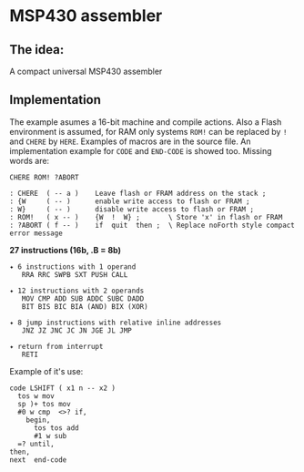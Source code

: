 # MSP430 assembler

## The idea:
A compact universal MSP430 assembler

## Implementation
The example asumes a 16-bit machine and compile actions.
Also a Flash environment is assumed, for RAM only systems `ROM!` can be replaced by `!` and `CHERE` by `HERE`.
Examples of macros are in the source file. An implementation example for `CODE` and `END-CODE` is showed too.
Missing words are:  
```
CHERE ROM! ?ABORT

: CHERE  ( -- a )    Leave flash or FRAM address on the stack ; 
: {W     ( -- )      enable write access to flash or FRAM ;
: W}     ( -- )      disable write access to flash or FRAM ;
: ROM!   ( x -- )    {W  !  W} ;       \ Store 'x' in flash or FRAM
: ?ABORT ( f -- )    if  quit  then ;  \ Replace noForth style compact error message

``` 


**27 instructions (16b, .B = 8b)**
```
✦ 6 instructions with 1 operand
   RRA RRC SWPB SXT PUSH CALL
  
✦ 12 instructions with 2 operands
   MOV CMP ADD SUB ADDC SUBC DADD
   BIT BIS BIC BIA (AND) BIX (XOR)
  
✦ 8 jump instructions with relative inline addresses
   JNZ JZ JNC JC JN JGE JL JMP
  
✦ return from interrupt
   RETI
```

Example of it's use:
```
code LSHIFT ( x1 n -- x2 )
  tos w mov
  sp )+ tos mov
  #0 w cmp  <>? if, 
    begin, 
      tos tos add
      #1 w sub
  =? until,
then, 
next  end-code
```
